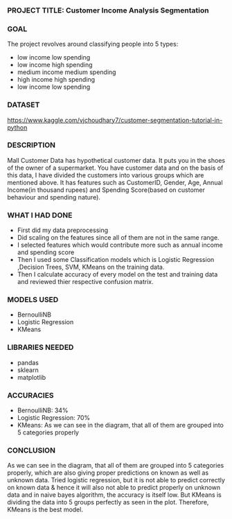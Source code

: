 ### PROJECT TITLE: Customer Income Analysis Segmentation

### GOAL
The project revolves around classifying people into 5 types:
- low income low spending
- low income high spending
- medium income medium spending
- high income high spending
- low income low spending


### DATASET

https://www.kaggle.com/vjchoudhary7/customer-segmentation-tutorial-in-python

### DESCRIPTION

Mall Customer Data has hypothetical customer data. It puts you in the shoes of the owner of a supermarket. You have customer data and on the basis of this data, I have divided the customers into various groups which are mentioned above.
It has features such as CustomerID, Gender, Age, Annual Income(in thousand rupees) and Spending Score(based on customer behaviour and spending nature). 

### WHAT I HAD DONE

- First did my data preprocessing
- Did scaling on the features since all of them are not in the same range.
- I selected features which would contribute more such as annual income and spending score
- Then I used some Classification models which is Logistic Regression ,Decision Trees, SVM, KMeans on the training data. 
- Then I calculate accuracy of every model on the test and training data and reviewed thier respective confusion matrix.

### MODELS USED

- BernoulliNB
- Logistic Regression
- KMeans

### LIBRARIES NEEDED
- pandas
- sklearn
- matplotlib


### ACCURACIES
- BernoulliNB: 34%
- Logistic Regression: 70%
- KMeans: As we can see in the diagram, that all of them are grouped into 5 categories properly


### CONCLUSION
As we can see in the diagram, that all of them are grouped into 5 categories properly, which are also giving proper predictions on known as well as unknown data.
Tried logistic regression, but it is not able to predict correctly on known data & hence it will also not able to predict properly on unknown data and in naive bayes algorithm, the accuracy is itself low. But KMeans is dividing the data into 5 groups perfectly as seen in the plot.
Therefore, KMeans is the best model.




